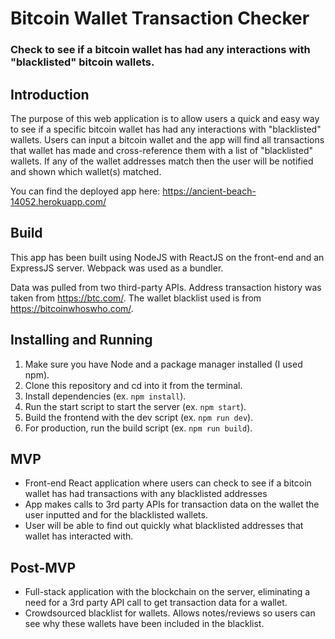 # Bitcoin Wallet Transaction Checker
### Check to see if a bitcoin wallet has had any interactions with "blacklisted" bitcoin wallets.

## Introduction
The purpose of this web application is to allow users a quick and easy way to see if a specific bitcoin wallet has had any interactions with "blacklisted" wallets. Users can input a bitcoin wallet and the app will find all transactions that wallet has made and cross-reference them with a list of "blacklisted" wallets. If any of the wallet addresses match then the user will be notified and shown which wallet(s) matched.

You can find the deployed app here: https://ancient-beach-14052.herokuapp.com/

## Build
This app has been built using NodeJS with ReactJS on the front-end and an ExpressJS server. Webpack was used as a bundler.

Data was pulled from two third-party APIs. Address transaction history was taken from https://btc.com/. The wallet blacklist used is from https://bitcoinwhoswho.com/.

## Installing and Running
1. Make sure you have Node and a package manager installed (I used npm).
2. Clone this repository and cd into it from the terminal.
3. Install dependencies (ex. `npm install`).
4. Run the start script to start the server (ex. `npm start`).
5. Build the frontend with the dev script (ex. `npm run dev`).
6. For production, run the build script (ex. `npm run build`).

## MVP

* Front-end React application where users can check to see if a bitcoin wallet has had transactions with any blacklisted addresses
* App makes calls to 3rd party APIs for transaction data on the wallet the user inputted and for the blacklisted wallets.
* User will be able to find out quickly what blacklisted addresses that wallet has interacted with.

## Post-MVP

* Full-stack application with the blockchain on the server, eliminating a need for a 3rd party API call to get transaction data for a wallet.
* Crowdsourced blacklist for wallets. Allows notes/reviews so users can see why these wallets have been included in the blacklist.
